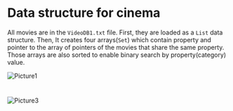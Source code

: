 # Data structure for cinema

All movies are in the `VideoDB1.txt` file. First, they are loaded as a `List` data structure. 
Then, It creates four arrays(`Set`) which contain property and pointer to the array of pointers of the movies that share the same property. 
Those arrays are also sorted to enable binary search by property(category) value.

![Picture1](https://github.com/BelousDmitry/Custom-Data-Structure/assets/58919860/a25e6af2-961d-44c4-91bd-92b8279de1a5)
#
![Picture3](https://github.com/BelousDmitry/Custom-Data-Structure/assets/58919860/6ae8dec8-ff55-41ee-ba45-05b2567967e2)
